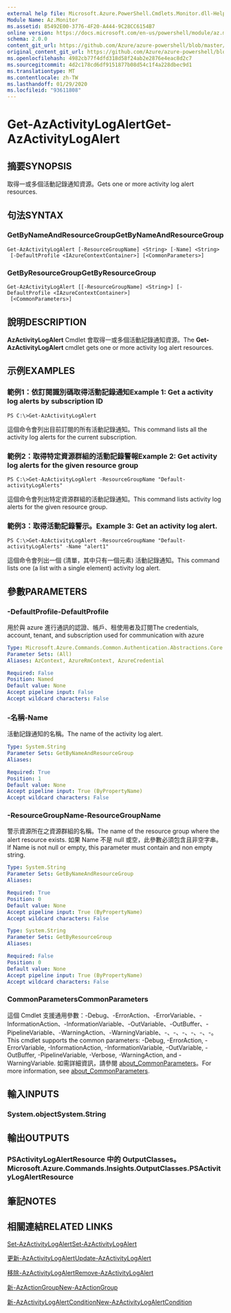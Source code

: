 ```yaml
---
external help file: Microsoft.Azure.PowerShell.Cmdlets.Monitor.dll-Help.xml
Module Name: Az.Monitor
ms.assetid: 85492E00-3776-4F20-A444-9C28CC6154B7
online version: https://docs.microsoft.com/en-us/powershell/module/az.monitor/get-azactivitylogalert
schema: 2.0.0
content_git_url: https://github.com/Azure/azure-powershell/blob/master/src/Monitor/Monitor/help/Get-AzActivityLogAlert.md
original_content_git_url: https://github.com/Azure/azure-powershell/blob/master/src/Monitor/Monitor/help/Get-AzActivityLogAlert.md
ms.openlocfilehash: 4982cb77f4dfd318d58f24ab2e2876e4eac8d2c7
ms.sourcegitcommit: 4d2c178cd6df9151877b08d54c1f4a228dbec9d1
ms.translationtype: MT
ms.contentlocale: zh-TW
ms.lasthandoff: 01/29/2020
ms.locfileid: "93611808"
---
```

# <span data-ttu-id="90ef6-101">Get-AzActivityLogAlert</span><span class="sxs-lookup"><span data-stu-id="90ef6-101">Get-AzActivityLogAlert</span></span>

## <span data-ttu-id="90ef6-102">摘要</span><span class="sxs-lookup"><span data-stu-id="90ef6-102">SYNOPSIS</span></span>
<span data-ttu-id="90ef6-103">取得一或多個活動記錄通知資源。</span><span class="sxs-lookup"><span data-stu-id="90ef6-103">Gets one or more activity log alert resources.</span></span>

## <span data-ttu-id="90ef6-104">句法</span><span class="sxs-lookup"><span data-stu-id="90ef6-104">SYNTAX</span></span>

### <span data-ttu-id="90ef6-105">GetByNameAndResourceGroup</span><span class="sxs-lookup"><span data-stu-id="90ef6-105">GetByNameAndResourceGroup</span></span>
```
Get-AzActivityLogAlert [-ResourceGroupName] <String> [-Name] <String>
 [-DefaultProfile <IAzureContextContainer>] [<CommonParameters>]
```

### <span data-ttu-id="90ef6-106">GetByResourceGroup</span><span class="sxs-lookup"><span data-stu-id="90ef6-106">GetByResourceGroup</span></span>
```
Get-AzActivityLogAlert [[-ResourceGroupName] <String>] [-DefaultProfile <IAzureContextContainer>]
 [<CommonParameters>]
```

## <span data-ttu-id="90ef6-107">說明</span><span class="sxs-lookup"><span data-stu-id="90ef6-107">DESCRIPTION</span></span>
<span data-ttu-id="90ef6-108">**AzActivityLogAlert** Cmdlet 會取得一或多個活動記錄通知資源。</span><span class="sxs-lookup"><span data-stu-id="90ef6-108">The **Get-AzActivityLogAlert** cmdlet gets one or more activity log alert resources.</span></span>

## <span data-ttu-id="90ef6-109">示例</span><span class="sxs-lookup"><span data-stu-id="90ef6-109">EXAMPLES</span></span>

### <span data-ttu-id="90ef6-110">範例1：依訂閱識別碼取得活動記錄通知</span><span class="sxs-lookup"><span data-stu-id="90ef6-110">Example 1: Get a activity log alerts by subscription ID</span></span>
```
PS C:\>Get-AzActivityLogAlert
```

<span data-ttu-id="90ef6-111">這個命令會列出目前訂閱的所有活動記錄通知。</span><span class="sxs-lookup"><span data-stu-id="90ef6-111">This command lists all the activity log alerts for the current subscription.</span></span>

### <span data-ttu-id="90ef6-112">範例2：取得特定資源群組的活動記錄警報</span><span class="sxs-lookup"><span data-stu-id="90ef6-112">Example 2: Get activity log alerts for the given resource group</span></span>
```
PS C:\>Get-AzActivityLogAlert -ResourceGroupName "Default-activityLogAlerts"
```

<span data-ttu-id="90ef6-113">這個命令會列出特定資源群組的活動記錄通知。</span><span class="sxs-lookup"><span data-stu-id="90ef6-113">This command lists activity log alerts for the given resource group.</span></span>

### <span data-ttu-id="90ef6-114">範例3：取得活動記錄警示。</span><span class="sxs-lookup"><span data-stu-id="90ef6-114">Example 3: Get an activity log alert.</span></span>
```
PS C:\>Get-AzActivityLogAlert -ResourceGroupName "Default-activityLogAlerts" -Name "alert1"
```

<span data-ttu-id="90ef6-115">這個命令會列出一個 (清單，其中只有一個元素) 活動記錄通知。</span><span class="sxs-lookup"><span data-stu-id="90ef6-115">This command lists one (a list with a single element) activity log alert.</span></span>

## <span data-ttu-id="90ef6-116">參數</span><span class="sxs-lookup"><span data-stu-id="90ef6-116">PARAMETERS</span></span>

### <span data-ttu-id="90ef6-117">-DefaultProfile</span><span class="sxs-lookup"><span data-stu-id="90ef6-117">-DefaultProfile</span></span>
<span data-ttu-id="90ef6-118">用於與 azure 進行通訊的認證、帳戶、租使用者及訂閱</span><span class="sxs-lookup"><span data-stu-id="90ef6-118">The credentials, account, tenant, and subscription used for communication with azure</span></span>

```yaml
Type: Microsoft.Azure.Commands.Common.Authentication.Abstractions.Core.IAzureContextContainer
Parameter Sets: (All)
Aliases: AzContext, AzureRmContext, AzureCredential

Required: False
Position: Named
Default value: None
Accept pipeline input: False
Accept wildcard characters: False
```

### <span data-ttu-id="90ef6-119">-名稱</span><span class="sxs-lookup"><span data-stu-id="90ef6-119">-Name</span></span>
<span data-ttu-id="90ef6-120">活動記錄通知的名稱。</span><span class="sxs-lookup"><span data-stu-id="90ef6-120">The name of the activity log alert.</span></span>

```yaml
Type: System.String
Parameter Sets: GetByNameAndResourceGroup
Aliases:

Required: True
Position: 1
Default value: None
Accept pipeline input: True (ByPropertyName)
Accept wildcard characters: False
```

### <span data-ttu-id="90ef6-121">-ResourceGroupName</span><span class="sxs-lookup"><span data-stu-id="90ef6-121">-ResourceGroupName</span></span>
<span data-ttu-id="90ef6-122">警示資源所在之資源群組的名稱。</span><span class="sxs-lookup"><span data-stu-id="90ef6-122">The name of the resource group where the alert resource exists.</span></span>
<span data-ttu-id="90ef6-123">如果 Name 不是 null 或空，此參數必須包含且非空字串。</span><span class="sxs-lookup"><span data-stu-id="90ef6-123">If Name is not null or empty, this parameter must contain and non empty string.</span></span>

```yaml
Type: System.String
Parameter Sets: GetByNameAndResourceGroup
Aliases:

Required: True
Position: 0
Default value: None
Accept pipeline input: True (ByPropertyName)
Accept wildcard characters: False
```

```yaml
Type: System.String
Parameter Sets: GetByResourceGroup
Aliases:

Required: False
Position: 0
Default value: None
Accept pipeline input: True (ByPropertyName)
Accept wildcard characters: False
```

### <span data-ttu-id="90ef6-124">CommonParameters</span><span class="sxs-lookup"><span data-stu-id="90ef6-124">CommonParameters</span></span>
<span data-ttu-id="90ef6-125">這個 Cmdlet 支援通用參數：-Debug、-ErrorAction、-ErrorVariable、-InformationAction、-InformationVariable、-OutVariable、-OutBuffer、-PipelineVariable、-WarningAction、-WarningVariable、-、-、-、-、-、-。</span><span class="sxs-lookup"><span data-stu-id="90ef6-125">This cmdlet supports the common parameters: -Debug, -ErrorAction, -ErrorVariable, -InformationAction, -InformationVariable, -OutVariable, -OutBuffer, -PipelineVariable, -Verbose, -WarningAction, and -WarningVariable.</span></span> <span data-ttu-id="90ef6-126">如需詳細資訊，請參閱 [about_CommonParameters](https://go.microsoft.com/fwlink/?LinkID=113216)。</span><span class="sxs-lookup"><span data-stu-id="90ef6-126">For more information, see [about_CommonParameters](https://go.microsoft.com/fwlink/?LinkID=113216).</span></span>

## <span data-ttu-id="90ef6-127">輸入</span><span class="sxs-lookup"><span data-stu-id="90ef6-127">INPUTS</span></span>

### <span data-ttu-id="90ef6-128">System.object</span><span class="sxs-lookup"><span data-stu-id="90ef6-128">System.String</span></span>

## <span data-ttu-id="90ef6-129">輸出</span><span class="sxs-lookup"><span data-stu-id="90ef6-129">OUTPUTS</span></span>

### <span data-ttu-id="90ef6-130">PSActivityLogAlertResource 中的 OutputClasses。</span><span class="sxs-lookup"><span data-stu-id="90ef6-130">Microsoft.Azure.Commands.Insights.OutputClasses.PSActivityLogAlertResource</span></span>

## <span data-ttu-id="90ef6-131">筆記</span><span class="sxs-lookup"><span data-stu-id="90ef6-131">NOTES</span></span>

## <span data-ttu-id="90ef6-132">相關連結</span><span class="sxs-lookup"><span data-stu-id="90ef6-132">RELATED LINKS</span></span>

[<span data-ttu-id="90ef6-133">Set-AzActivityLogAlert</span><span class="sxs-lookup"><span data-stu-id="90ef6-133">Set-AzActivityLogAlert</span></span>](./Set-AzActivityLogAlert.md)

[<span data-ttu-id="90ef6-134">更新-AzActivityLogAlert</span><span class="sxs-lookup"><span data-stu-id="90ef6-134">Update-AzActivityLogAlert</span></span>](./Update-AzActivityLogAlert.md)

[<span data-ttu-id="90ef6-135">移除-AzActivityLogAlert</span><span class="sxs-lookup"><span data-stu-id="90ef6-135">Remove-AzActivityLogAlert</span></span>](./Remove-AzActivityLogAlert.md)

[<span data-ttu-id="90ef6-136">新-AzActionGroup</span><span class="sxs-lookup"><span data-stu-id="90ef6-136">New-AzActionGroup</span></span>](./New-AzActionGroup.md)

[<span data-ttu-id="90ef6-137">新-AzActivityLogAlertCondition</span><span class="sxs-lookup"><span data-stu-id="90ef6-137">New-AzActivityLogAlertCondition</span></span>](./Get-AzActivityLogAlertCondition.md)
